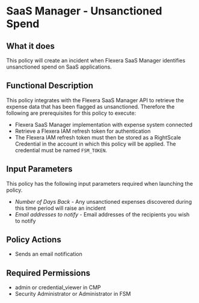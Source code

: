# SaaS Manager - Unsanctioned Spend

## What it does

This policy will create an incident when Flexera SaaS Manager identifies unsanctioned spend on SaaS applications.

## Functional Description

This policy integrates with the Flexera SaaS Manager API to retrieve the expense data that has been flagged as unsanctioned. Therefore the following are prerequisites for this policy to execute:

- Flexera SaaS Manager implementation with expense system connected
- Retrieve a Flexera IAM refresh token for authentication
- The Flexera IAM refresh token must then be stored as a RightScale Credential in the account in which this policy will be applied. The credential must be named `FSM_TOKEN`.

## Input Parameters

This policy has the following input parameters required when launching the policy.

- *Number of Days Back* - Any unsanctioned expenses discovered during this time period will raise an incident
- *Email addresses to notify* - Email addresses of the recipients you wish to notify

## Policy Actions

- Sends an email notification

## Required Permissions

- admin or credential_viewer in CMP
- Security Administrator or Administrator in FSM
